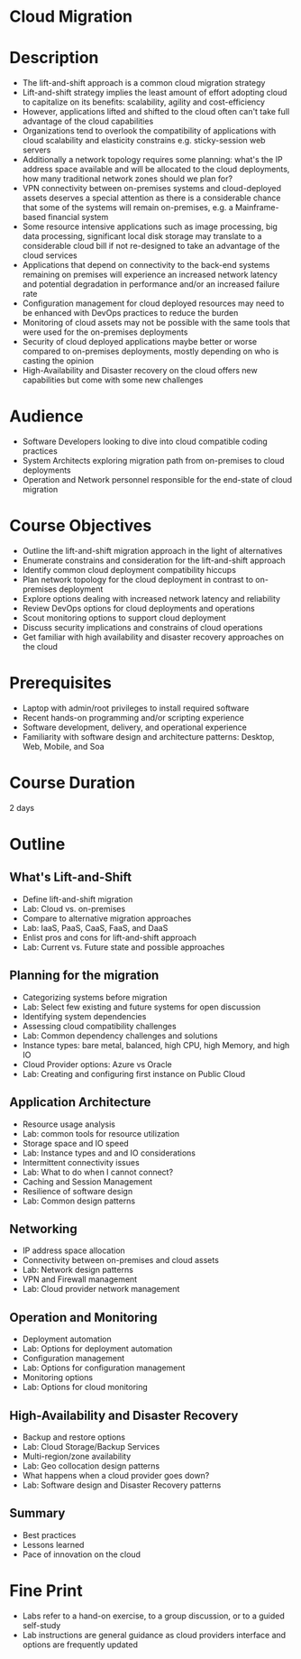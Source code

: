 # Cloud Migration

# Description

* The lift-and-shift approach is a common cloud migration strategy
* Lift-and-shift strategy implies the least amount of effort adopting cloud to capitalize on its benefits: scalability, agility and cost-efficiency
* However, applications lifted and shifted to the cloud often can't take full advantage of the cloud capabilities
* Organizations tend to overlook the compatibility of applications with cloud scalability and elasticity constrains e.g. sticky-session web servers
* Additionally a network topology requires some planning: what's the IP address space available and will be allocated to the cloud deployments, how many traditional network zones should we plan for?
* VPN connectivity between on-premises systems and cloud-deployed assets deserves a special attention as there is a considerable chance that some of the systems will remain on-premises, e.g. a Mainframe-based financial system
* Some resource intensive applications such as image processing, big data processing, significant local disk storage may translate to a considerable cloud bill if not re-designed to take an advantage of the cloud services
* Applications that depend on connectivity to the back-end systems remaining on premises will experience an increased network latency and potential degradation in performance and/or an increased failure rate
* Configuration management for cloud deployed resources may need to be enhanced with DevOps practices to reduce the burden
* Monitoring of cloud assets may not be possible with the same tools that were used for the on-premises deployments
* Security of cloud deployed applications maybe better or worse compared to on-premises deployments, mostly depending on who is casting the opinion
* High-Availability and Disaster recovery on the cloud offers new capabilities but come with some new challenges 

# Audience

* Software Developers looking to dive into cloud compatible coding practices
* System Architects exploring migration path from on-premises to cloud deployments
* Operation and Network personnel responsible for the end-state of cloud migration

# Course Objectives

* Outline the lift-and-shift migration approach in the light of alternatives
* Enumerate constrains and consideration for the lift-and-shift approach
* Identify common cloud deployment compatibility hiccups
* Plan network topology for the cloud deployment in contrast to on-premises deployment
* Explore options dealing with increased network latency and reliability
* Review DevOps options for cloud deployments and operations
* Scout monitoring options to support cloud deployment
* Discuss security implications and constrains of cloud operations
* Get familiar with high availability and disaster recovery approaches on the cloud

# Prerequisites

* Laptop with admin/root privileges to install required software
* Recent hands-on programming and/or scripting experience
* Software development, delivery, and operational experience
* Familiarity with software design and architecture patterns: Desktop, Web, Mobile, and Soa

# Course Duration
2 days

# Outline

## What's Lift-and-Shift

* Define lift-and-shift migration
* Lab: Cloud vs. on-premises
* Compare to alternative migration approaches
* Lab: IaaS, PaaS, CaaS, FaaS, and DaaS
* Enlist pros and cons for lift-and-shift approach
* Lab: Current vs. Future state and possible approaches

## Planning for the migration

* Categorizing systems before migration
* Lab: Select few existing and future systems for open discussion
* Identifying system dependencies
* Assessing cloud compatibility challenges
* Lab: Common dependency challenges and solutions
* Instance types: bare metal, balanced, high CPU, high Memory, and high IO
* Cloud Provider options: Azure vs Oracle
* Lab: Creating and configuring first instance on Public Cloud 

## Application Architecture

* Resource usage analysis
* Lab: common tools for resource utilization
* Storage space and IO speed
* Lab: Instance types and and IO considerations
* Intermittent connectivity issues
* Lab: What to do when I cannot connect?
* Caching and Session Management
* Resilience of software design
* Lab: Common design patterns

## Networking

* IP address space allocation
* Connectivity between on-premises and cloud assets
* Lab: Network design patterns
* VPN and Firewall management
* Lab: Cloud provider network management

## Operation and Monitoring

* Deployment automation
* Lab: Options for deployment automation
* Configuration management
* Lab: Options for configuration management
* Monitoring options
* Lab: Options for cloud monitoring

## High-Availability and Disaster Recovery

* Backup and restore options
* Lab: Cloud Storage/Backup Services
* Multi-region/zone availability
* Lab: Geo collocation design patterns
* What happens when a cloud provider goes down?
* Lab: Software design and Disaster Recovery patterns

## Summary

* Best practices
* Lessons learned
* Pace of innovation on the cloud

# Fine Print
* Labs refer to a hand-on exercise, to a group discussion, or to a guided self-study
* Lab instructions are general guidance as cloud providers interface and options are frequently updated